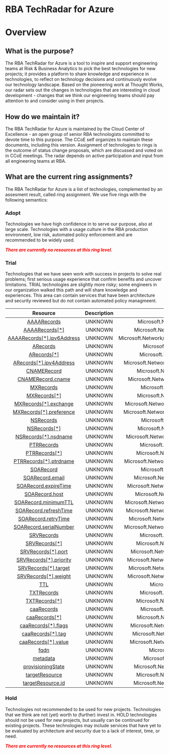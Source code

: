 
RBA TechRadar for Azure
=======================

# Overview

## What is the purpose?


The RBA TechRadar for Azure is a tool to inspire and support engineering teams at Risk & Business Analytics to pick the best technologies for new projects; it provides a platform to share knowledge and experience in technologies, to reflect on technology decisions and continuously evolve our technology landscape.  Based on the pioneering work at Thought Works, our radar sets out the changes in technologies that are interesting in cloud development - changes that we think our engineering teams should pay attention to and consider using in their projects.
## How do we maintain it?


The RBA TechRadar for Azure is maintained by the Cloud Center of Excellence - an open group of senior RBA technologists committed to devote time to this purpose.  The CCoE self organizes to maintain these documents, including this version.  Assignment of technologies to rings is the outcome of status change proposals, which are discussed and voted on in CCoE meetings.  The radar depends on active participation and input from all engineering teams at RBA.
## What are the current ring assignments?


The RBA TechRadar for Azure is a list of technologies, complemented by an assesment result, called ring assignment.  We use five rings with the following semantics:
### Adopt


Technologies we have high confidence in to serve our purpose, also at large scale.  Technologies with a usage culture in the RBA production environment, low risk, automated policy enforcement and are recommended to be widely used.  
  
***<font color="red"> There are currently no resources at this ring level. </font>***
### Trial


Technologies that we have seen work with success in projects to solve real problems;  first serious usage experience that confirm benefits and uncover limitations.  TRIAL technologies are slightly more risky; some engineers in our organization walked this path and will share knowledge and experiences.  This area can contain services that have been architecture and security reviewed but do not contain automated policy managmeent.  

|Resource|Description|Path|Status|
| :---: | :---: | :---: | :---: |
|[AAAARecords](https://github.com/openrba/python-azure-techradar/blob/master/Microsoft.Network/dnszones/AAAA/AAAARecords/README.md)|UNKNOWN|Microsoft.Network/dnszones/AAAA/AAAARecords|TRIAL|
|[AAAARecords[*]](https://github.com/openrba/python-azure-techradar/blob/master/Microsoft.Network/dnszones/AAAA/AAAARecords[*]/README.md)|UNKNOWN|Microsoft.Network/dnszones/AAAA/AAAARecords[*]|TRIAL|
|[AAAARecords[*].ipv6Address](https://github.com/openrba/python-azure-techradar/blob/master/Microsoft.Network/dnszones/AAAA/AAAARecords[*].ipv6Address/README.md)|UNKNOWN|Microsoft.Network/dnszones/AAAA/AAAARecords[*].ipv6Address|TRIAL|
|[ARecords](https://github.com/openrba/python-azure-techradar/blob/master/Microsoft.Network/dnszones/AAAA/ARecords/README.md)|UNKNOWN|Microsoft.Network/dnszones/AAAA/ARecords|TRIAL|
|[ARecords[*]](https://github.com/openrba/python-azure-techradar/blob/master/Microsoft.Network/dnszones/AAAA/ARecords[*]/README.md)|UNKNOWN|Microsoft.Network/dnszones/AAAA/ARecords[*]|TRIAL|
|[ARecords[*].ipv4Address](https://github.com/openrba/python-azure-techradar/blob/master/Microsoft.Network/dnszones/AAAA/ARecords[*].ipv4Address/README.md)|UNKNOWN|Microsoft.Network/dnszones/AAAA/ARecords[*].ipv4Address|TRIAL|
|[CNAMERecord](https://github.com/openrba/python-azure-techradar/blob/master/Microsoft.Network/dnszones/AAAA/CNAMERecord/README.md)|UNKNOWN|Microsoft.Network/dnszones/AAAA/CNAMERecord|TRIAL|
|[CNAMERecord.cname](https://github.com/openrba/python-azure-techradar/blob/master/Microsoft.Network/dnszones/AAAA/CNAMERecord.cname/README.md)|UNKNOWN|Microsoft.Network/dnszones/AAAA/CNAMERecord.cname|TRIAL|
|[MXRecords](https://github.com/openrba/python-azure-techradar/blob/master/Microsoft.Network/dnszones/AAAA/MXRecords/README.md)|UNKNOWN|Microsoft.Network/dnszones/AAAA/MXRecords|TRIAL|
|[MXRecords[*]](https://github.com/openrba/python-azure-techradar/blob/master/Microsoft.Network/dnszones/AAAA/MXRecords[*]/README.md)|UNKNOWN|Microsoft.Network/dnszones/AAAA/MXRecords[*]|TRIAL|
|[MXRecords[*].exchange](https://github.com/openrba/python-azure-techradar/blob/master/Microsoft.Network/dnszones/AAAA/MXRecords[*].exchange/README.md)|UNKNOWN|Microsoft.Network/dnszones/AAAA/MXRecords[*].exchange|TRIAL|
|[MXRecords[*].preference](https://github.com/openrba/python-azure-techradar/blob/master/Microsoft.Network/dnszones/AAAA/MXRecords[*].preference/README.md)|UNKNOWN|Microsoft.Network/dnszones/AAAA/MXRecords[*].preference|TRIAL|
|[NSRecords](https://github.com/openrba/python-azure-techradar/blob/master/Microsoft.Network/dnszones/AAAA/NSRecords/README.md)|UNKNOWN|Microsoft.Network/dnszones/AAAA/NSRecords|TRIAL|
|[NSRecords[*]](https://github.com/openrba/python-azure-techradar/blob/master/Microsoft.Network/dnszones/AAAA/NSRecords[*]/README.md)|UNKNOWN|Microsoft.Network/dnszones/AAAA/NSRecords[*]|TRIAL|
|[NSRecords[*].nsdname](https://github.com/openrba/python-azure-techradar/blob/master/Microsoft.Network/dnszones/AAAA/NSRecords[*].nsdname/README.md)|UNKNOWN|Microsoft.Network/dnszones/AAAA/NSRecords[*].nsdname|TRIAL|
|[PTRRecords](https://github.com/openrba/python-azure-techradar/blob/master/Microsoft.Network/dnszones/AAAA/PTRRecords/README.md)|UNKNOWN|Microsoft.Network/dnszones/AAAA/PTRRecords|TRIAL|
|[PTRRecords[*]](https://github.com/openrba/python-azure-techradar/blob/master/Microsoft.Network/dnszones/AAAA/PTRRecords[*]/README.md)|UNKNOWN|Microsoft.Network/dnszones/AAAA/PTRRecords[*]|TRIAL|
|[PTRRecords[*].ptrdname](https://github.com/openrba/python-azure-techradar/blob/master/Microsoft.Network/dnszones/AAAA/PTRRecords[*].ptrdname/README.md)|UNKNOWN|Microsoft.Network/dnszones/AAAA/PTRRecords[*].ptrdname|TRIAL|
|[SOARecord](https://github.com/openrba/python-azure-techradar/blob/master/Microsoft.Network/dnszones/AAAA/SOARecord/README.md)|UNKNOWN|Microsoft.Network/dnszones/AAAA/SOARecord|TRIAL|
|[SOARecord.email](https://github.com/openrba/python-azure-techradar/blob/master/Microsoft.Network/dnszones/AAAA/SOARecord.email/README.md)|UNKNOWN|Microsoft.Network/dnszones/AAAA/SOARecord.email|TRIAL|
|[SOARecord.expireTime](https://github.com/openrba/python-azure-techradar/blob/master/Microsoft.Network/dnszones/AAAA/SOARecord.expireTime/README.md)|UNKNOWN|Microsoft.Network/dnszones/AAAA/SOARecord.expireTime|TRIAL|
|[SOARecord.host](https://github.com/openrba/python-azure-techradar/blob/master/Microsoft.Network/dnszones/AAAA/SOARecord.host/README.md)|UNKNOWN|Microsoft.Network/dnszones/AAAA/SOARecord.host|TRIAL|
|[SOARecord.minimumTTL](https://github.com/openrba/python-azure-techradar/blob/master/Microsoft.Network/dnszones/AAAA/SOARecord.minimumTTL/README.md)|UNKNOWN|Microsoft.Network/dnszones/AAAA/SOARecord.minimumTTL|TRIAL|
|[SOARecord.refreshTime](https://github.com/openrba/python-azure-techradar/blob/master/Microsoft.Network/dnszones/AAAA/SOARecord.refreshTime/README.md)|UNKNOWN|Microsoft.Network/dnszones/AAAA/SOARecord.refreshTime|TRIAL|
|[SOARecord.retryTime](https://github.com/openrba/python-azure-techradar/blob/master/Microsoft.Network/dnszones/AAAA/SOARecord.retryTime/README.md)|UNKNOWN|Microsoft.Network/dnszones/AAAA/SOARecord.retryTime|TRIAL|
|[SOARecord.serialNumber](https://github.com/openrba/python-azure-techradar/blob/master/Microsoft.Network/dnszones/AAAA/SOARecord.serialNumber/README.md)|UNKNOWN|Microsoft.Network/dnszones/AAAA/SOARecord.serialNumber|TRIAL|
|[SRVRecords](https://github.com/openrba/python-azure-techradar/blob/master/Microsoft.Network/dnszones/AAAA/SRVRecords/README.md)|UNKNOWN|Microsoft.Network/dnszones/AAAA/SRVRecords|TRIAL|
|[SRVRecords[*]](https://github.com/openrba/python-azure-techradar/blob/master/Microsoft.Network/dnszones/AAAA/SRVRecords[*]/README.md)|UNKNOWN|Microsoft.Network/dnszones/AAAA/SRVRecords[*]|TRIAL|
|[SRVRecords[*].port](https://github.com/openrba/python-azure-techradar/blob/master/Microsoft.Network/dnszones/AAAA/SRVRecords[*].port/README.md)|UNKNOWN|Microsoft.Network/dnszones/AAAA/SRVRecords[*].port|TRIAL|
|[SRVRecords[*].priority](https://github.com/openrba/python-azure-techradar/blob/master/Microsoft.Network/dnszones/AAAA/SRVRecords[*].priority/README.md)|UNKNOWN|Microsoft.Network/dnszones/AAAA/SRVRecords[*].priority|TRIAL|
|[SRVRecords[*].target](https://github.com/openrba/python-azure-techradar/blob/master/Microsoft.Network/dnszones/AAAA/SRVRecords[*].target/README.md)|UNKNOWN|Microsoft.Network/dnszones/AAAA/SRVRecords[*].target|TRIAL|
|[SRVRecords[*].weight](https://github.com/openrba/python-azure-techradar/blob/master/Microsoft.Network/dnszones/AAAA/SRVRecords[*].weight/README.md)|UNKNOWN|Microsoft.Network/dnszones/AAAA/SRVRecords[*].weight|TRIAL|
|[TTL](https://github.com/openrba/python-azure-techradar/blob/master/Microsoft.Network/dnszones/AAAA/TTL/README.md)|UNKNOWN|Microsoft.Network/dnszones/AAAA/TTL|TRIAL|
|[TXTRecords](https://github.com/openrba/python-azure-techradar/blob/master/Microsoft.Network/dnszones/AAAA/TXTRecords/README.md)|UNKNOWN|Microsoft.Network/dnszones/AAAA/TXTRecords|TRIAL|
|[TXTRecords[*]](https://github.com/openrba/python-azure-techradar/blob/master/Microsoft.Network/dnszones/AAAA/TXTRecords[*]/README.md)|UNKNOWN|Microsoft.Network/dnszones/AAAA/TXTRecords[*]|TRIAL|
|[caaRecords](https://github.com/openrba/python-azure-techradar/blob/master/Microsoft.Network/dnszones/AAAA/caaRecords/README.md)|UNKNOWN|Microsoft.Network/dnszones/AAAA/caaRecords|TRIAL|
|[caaRecords[*]](https://github.com/openrba/python-azure-techradar/blob/master/Microsoft.Network/dnszones/AAAA/caaRecords[*]/README.md)|UNKNOWN|Microsoft.Network/dnszones/AAAA/caaRecords[*]|TRIAL|
|[caaRecords[*].flags](https://github.com/openrba/python-azure-techradar/blob/master/Microsoft.Network/dnszones/AAAA/caaRecords[*].flags/README.md)|UNKNOWN|Microsoft.Network/dnszones/AAAA/caaRecords[*].flags|TRIAL|
|[caaRecords[*].tag](https://github.com/openrba/python-azure-techradar/blob/master/Microsoft.Network/dnszones/AAAA/caaRecords[*].tag/README.md)|UNKNOWN|Microsoft.Network/dnszones/AAAA/caaRecords[*].tag|TRIAL|
|[caaRecords[*].value](https://github.com/openrba/python-azure-techradar/blob/master/Microsoft.Network/dnszones/AAAA/caaRecords[*].value/README.md)|UNKNOWN|Microsoft.Network/dnszones/AAAA/caaRecords[*].value|TRIAL|
|[fqdn](https://github.com/openrba/python-azure-techradar/blob/master/Microsoft.Network/dnszones/AAAA/fqdn/README.md)|UNKNOWN|Microsoft.Network/dnszones/AAAA/fqdn|TRIAL|
|[metadata](https://github.com/openrba/python-azure-techradar/blob/master/Microsoft.Network/dnszones/AAAA/metadata/README.md)|UNKNOWN|Microsoft.Network/dnszones/AAAA/metadata|TRIAL|
|[provisioningState](https://github.com/openrba/python-azure-techradar/blob/master/Microsoft.Network/dnszones/AAAA/provisioningState/README.md)|UNKNOWN|Microsoft.Network/dnszones/AAAA/provisioningState|TRIAL|
|[targetResource](https://github.com/openrba/python-azure-techradar/blob/master/Microsoft.Network/dnszones/AAAA/targetResource/README.md)|UNKNOWN|Microsoft.Network/dnszones/AAAA/targetResource|TRIAL|
|[targetResource.id](https://github.com/openrba/python-azure-techradar/blob/master/Microsoft.Network/dnszones/AAAA/targetResource.id/README.md)|UNKNOWN|Microsoft.Network/dnszones/AAAA/targetResource.id|TRIAL|

### Hold


Technologies not recommended to be used for new projects. Technologies that we think are not (yet) worth to (further) invest in.  HOLD technologies should not be used for new projects, but usually can be continued for existing projects.  These technologies may include services that have yet to be evaluated by architecture and security due to a lack of interest, time, or need.  
  
***<font color="red"> There are currently no resources at this ring level. </font>***